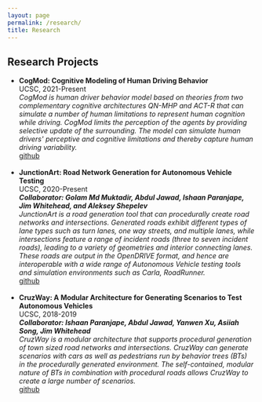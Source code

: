 ```yaml
---
layout: page
permalink: /research/
title: Research
---
```


<h2>Research Projects</h2>
<ul>
	<li>
		<b>CogMod: Cognitive Modeling of Human Driving Behavior</b><br>
		UCSC, 2021-Present<br>
		<!-- <b><i>Advisor: Jim Whitehead</i></b><br> -->
		<i>CogMod is human driver behavior model based on theories from two complementary cognitive architectures QN-MHP and ACT-R that can simulate a number of human limitations to represent human cognition while driving. CogMod limits the perception of the agents by providing selective update of the surrounding. The model can simulate human drivers' perceptive and cognitive limitations and thereby capture human driving variability.</i> <br>
		<a href="https://github.com/adhocmaster/carla-jaywalker-experiments/tree/driver_straight_road_scenario"><div class="color-button">github</div></a>
	</li><br>
	<li>
		<b>JunctionArt: Road Network Generation for Autonomous Vehicle Testing</b><br>
		UCSC, 2020-Present<br>
		<b><i>Collaborator: Golam Md Muktadir, Abdul Jawad, Ishaan Paranjape, Jim Whitehead, and Aleksey Shepelev</i></b><br>
		<i>JunctionArt is a road generation tool that can procedurally create road networks and intersections.  Generated roads exhibit different types of lane types such as turn lanes, one way streets, and multiple lanes, while intersections feature a range of incident roads (three to seven incident roads), leading to a variety of geometries and interior connecting lanes. These roads are output in the OpenDRIVE format, and hence are interoperable with a wide range of Autonomous Vehicle testing tools and simulation environments such as Carla, RoadRunner.</i> <br>
		<a href="https://github.com/AugmentedDesignLab/junction-art"><div class="color-button">github</div></a>
	</li><br>
	<li>
        <b>CruzWay: A Modular Architecture for Generating Scenarios to Test Autonomous Vehicles</b><br>
        UCSC, 2018-2019<br>
		<b><i>Collaborator: Ishaan Paranjape, Abdul Jawad, Yanwen Xu, Asiiah Song, Jim Whitehead</i></b><br>
        <i>CruzWay is a modular architecture that supports procedural generation of town sized road networks and intersections. CruzWay can generate scenarios with cars as well as pedestrians run by behavior trees (BTs) in the procedurally generated environment. The self-contained, modular nature of BTs in combination with procedural roads allows CruzWay to create a large number of scenarios.  </i><br>
        <a href="https://github.com/AugmentedDesignLab/CruzWay"><div class="color-button">github</div></a>
    </li><br> 
<!-- 
	<li>
        <b>Project title</b><br>
        University, Duration<br>
        <i>Other details such as advisor's name may go here</i><br>
        <a href=""><div class="color-button">report</div></a><a href=""><div class="color-button">code</div></a>
    </li><br> 
-->



</ul>



<!-- 
<h2>Research Implementations</h2>
<ul>
	<li>
		<b>Title #1</b>: Brief description of this research implementation.<br>
		<a href=""><div class="color-button">paper</div></a><a href=""><div class="color-button">report</div></a><a href=""><div class="color-button">code</div></a>
	</li><br>
	<li>
		<b>Title #2</b>: Brief description of this research implementation.<br>
		<a href=""><div class="color-button">paper</div></a><a href=""><div class="color-button">report</div></a><a href=""><div class="color-button">code</div></a>
	</li><br>
</ul>
 -->
